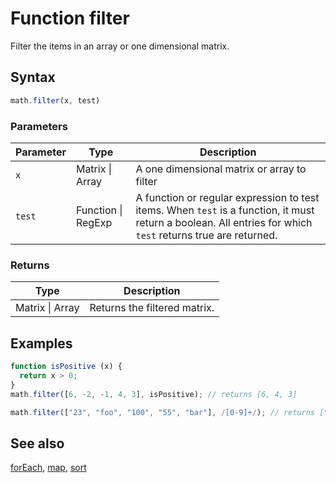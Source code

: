 # Function filter

Filter the items in an array or one dimensional matrix.


## Syntax

```js
math.filter(x, test)
```

### Parameters

Parameter | Type | Description
--------- | ---- | -----------
`x` | Matrix &#124; Array | A one dimensional matrix or array to filter
`test` | Function &#124; RegExp |  A function or regular expression to test items. When `test` is a function, it must return a boolean. All entries for which `test` returns true are returned.

### Returns

Type | Description
---- | -----------
Matrix &#124; Array | Returns the filtered matrix.


## Examples

```js
function isPositive (x) {
  return x > 0;
}
math.filter([6, -2, -1, 4, 3], isPositive); // returns [6, 4, 3]

math.filter(["23", "foo", "100", "55", "bar"], /[0-9]+/); // returns ["23", "100", "55"]
```


## See also

[forEach](forEach.md),
[map](map.md),
[sort](sort.md)


<!-- Note: This file is automatically generated from source code comments. Changes made in this file will be overridden. -->
